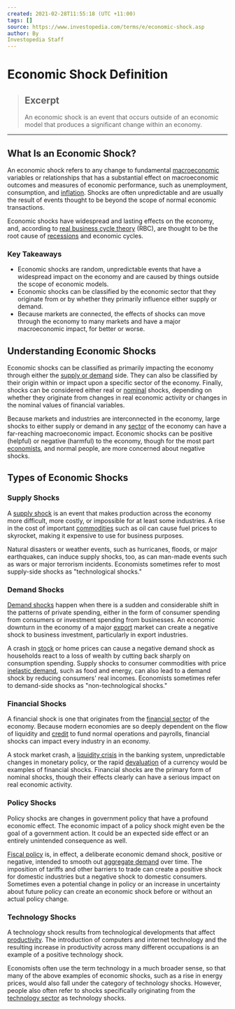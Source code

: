 ```yaml
---
created: 2021-02-28T11:55:18 (UTC +11:00)
tags: []
source: https://www.investopedia.com/terms/e/economic-shock.asp
author: By
Investopedia Staff
---
```


# Economic Shock Definition

> ## Excerpt
> An economic shock is an event that occurs outside of an economic model that produces a significant change within an economy.

---
## What Is an Economic Shock?

An economic shock refers to any change to fundamental [macroeconomic](https://www.investopedia.com/terms/m/macroeconomics.asp) variables or relationships that has a substantial effect on macroeconomic outcomes and measures of economic performance, such as unemployment, consumption, and [inflation](https://www.investopedia.com/terms/i/inflation.asp). Shocks are often unpredictable and are usually the result of events thought to be beyond the scope of normal economic transactions.

Economic shocks have widespread and lasting effects on the economy, and, according to [real business cycle theory](https://www.nber.org/papers/w2480) (RBC), are thought to be the root cause of [recessions](https://www.investopedia.com/search?q=recession) and economic cycles.

### Key Takeaways

-   Economic shocks are random, unpredictable events that have a widespread impact on the economy and are caused by things outside the scope of economic models. 
-   Economic shocks can be classified by the economic sector that they originate from or by whether they primarily influence either supply or demand.
-   Because markets are connected, the effects of shocks can move through the economy to many markets and have a major macroeconomic impact, for better or worse. 

## Understanding Economic Shocks

Economic shocks can be classified as primarily impacting the economy through either the [supply or demand](https://www.investopedia.com/search?q=supply+and+demand) side. They can also be classified by their origin within or impact upon a specific sector of the economy. Finally, shocks can be considered either real or [nominal](https://www.investopedia.com/terms/n/nominal.asp) shocks, depending on whether they originate from changes in real economic activity or changes in the nominal values of financial variables.

Because markets and industries are interconnected in the economy, large shocks to either supply or demand in any [sector](https://www.investopedia.com/terms/s/sector.asp) of the economy can have a far-reaching macroeconomic impact. Economic shocks can be positive (helpful) or negative (harmful) to the economy, though for the most part [economists](https://www.investopedia.com/terms/e/economist.asp), and normal people, are more concerned about negative shocks. 

## Types of Economic Shocks

### Supply Shocks

A [supply shock](https://www.investopedia.com/terms/s/supplyshock.asp) is an event that makes production across the economy more difficult, more costly, or impossible for at least some industries. A rise in the cost of important [commodities](https://www.investopedia.com/terms/c/commodity.asp) such as oil can cause fuel prices to skyrocket, making it expensive to use for business purposes.

Natural disasters or weather events, such as hurricanes, floods, or major earthquakes, can induce supply shocks, too, as can man-made events such as wars or major terrorism incidents. Economists sometimes refer to most supply-side shocks as "technological shocks."

### Demand Shocks

[Demand shocks](https://www.investopedia.com/terms/d/demandshock.asp) happen when there is a sudden and considerable shift in the patterns of private spending, either in the form of consumer spending from consumers or investment spending from businesses. An economic downturn in the economy of a major [export](https://www.investopedia.com/terms/e/export.asp) market can create a negative shock to business investment, particularly in export industries.

A crash in [stock](https://www.investopedia.com/terms/s/stock.asp) or home prices can cause a negative demand shock as households react to a loss of wealth by cutting back sharply on consumption spending. Supply shocks to consumer commodities with price [inelastic demand](https://www.investopedia.com/terms/d/demand-elasticity.asp), such as food and energy, can also lead to a demand shock by reducing consumers' real incomes. Economists sometimes refer to demand-side shocks as "non-technological shocks."

### Financial Shocks

A financial shock is one that originates from the [financial sector](https://www.investopedia.com/terms/f/financial_sector.asp) of the economy. Because modern economies are so deeply dependent on the flow of liquidity and [credit](https://www.investopedia.com/terms/c/credit.asp) to fund normal operations and payrolls, financial shocks can impact every industry in an economy.

A stock market crash, a [liquidity crisis](https://www.investopedia.com/terms/l/liquidity-crisis.asp) in the banking system, unpredictable changes in monetary policy, or the rapid [devaluation](https://www.investopedia.com/terms/d/devaluation.asp) of a currency would be examples of financial shocks. Financial shocks are the primary form of nominal shocks, though their effects clearly can have a serious impact on real economic activity.

### Policy Shocks

Policy shocks are changes in government policy that have a profound economic effect. The economic impact of a policy shock might even be the goal of a government action. It could be an expected side effect or an entirely unintended consequence as well.

[Fiscal policy](https://www.investopedia.com/terms/f/fiscalpolicy.asp) is, in effect, a deliberate economic demand shock, positive or negative, intended to smooth out [aggregate demand](https://www.investopedia.com/terms/a/aggregatedemand.asp) over time. The imposition of tariffs and other barriers to trade can create a positive shock for domestic industries but a negative shock to domestic consumers. Sometimes even a potential change in policy or an increase in uncertainty about future policy can create an economic shock before or without an actual policy change.

### Technology Shocks

A technology shock results from technological developments that affect [productivity](https://www.investopedia.com/terms/p/productivity.asp). The introduction of computers and internet technology and the resulting increase in productivity across many different occupations is an example of a positive technology shock.

Economists often use the term technology in a much broader sense, so that many of the above examples of economic shocks, such as a rise in energy prices, would also fall under the category of technology shocks. However, people also often refer to shocks specifically originating from the [technology sector](https://www.investopedia.com/terms/t/technology_sector.asp) as technology shocks.
